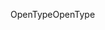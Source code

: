 <span data-ttu-id="fd9e6-101">OpenType</span><span class="sxs-lookup"><span data-stu-id="fd9e6-101">OpenType</span></span>